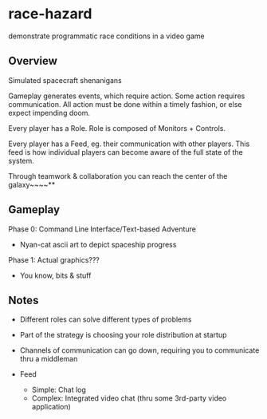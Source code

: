 # race-hazard
demonstrate programmatic race conditions in a video game


## Overview

Simulated spacecraft shenanigans

Gameplay generates events, which require action.
Some action requires communication.
All action must be done within a timely fashion, or else expect impending doom.

Every player has a Role.
Role is composed of Monitors + Controls.

Every player has a Feed, eg. their communication with other players.
This feed is how individual players can become aware of the full state of the system.

Through teamwork & collaboration you can reach the center of the galaxy~~~~**

## Gameplay
Phase 0: Command Line Interface/Text-based Adventure
* Nyan-cat ascii art to depict spaceship progress

Phase 1: Actual graphics???
* You know, bits & stuff

## Notes
* Different roles can solve different types of problems
* Part of the strategy is choosing your role distribution at startup
* Channels of communication can go down, requiring you to communicate thru a middleman

* Feed
  * Simple: Chat log
  * Complex: Integrated video chat (thru some 3rd-party video application)

